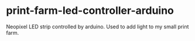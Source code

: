# print-farm-led-controller-arduino
Neopixel LED strip controlled by arduino. Used to add light to my small print farm. 
